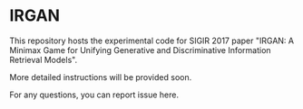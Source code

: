 # IRGAN

This repository hosts the experimental code for SIGIR 2017 paper "IRGAN: A Minimax Game for Unifying Generative and Discriminative Information Retrieval Models".

More detailed instructions will be provided soon.

For any questions, you can report issue here.
